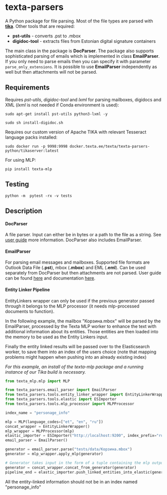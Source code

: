 # texta-parsers

A Python package for file parsing. Most of the file types are parsed with **[tika](http://tika.apache.org/)**. Other tools that are required:

* **pst-utils** - converts .pst to .mbox
* **digidoc-tool** - extracts files from Estonian digital signature containers

The main class in the package is **DocParser**. The package also supports sophisticated parsing of emails which is implemented in class **EmailParser**. If you only need to parse emails then you can specify it with parameter `parse_only_extensions`. It is possible to use **EmailParser** independently as well but then attachments will not be parsed. 


## Requirements

Requires *pst-utils*, *digidoc-tool* and *lxml* for parsing mailboxes, digidocs and XML (*lxml* is not needed if Conda environment is used):

`sudo apt-get install pst-utils python3-lxml -y`

`sudo sh install-digidoc.sh`

Requires our custom version of Apache TIKA with relevant Tesseract language packs installed:

`sudo docker run -p 9998:9998 docker.texta.ee/texta/texta-parsers-python/tikaserver:latest`

For using MLP:

`pip install texta-mlp`


## Testing

`python -m  pytest -rx -v tests`


## Description

#### DocParser

A file parser. Input can either be in bytes or a path to the file as a string. See [user guide](https://git.texta.ee/texta/email-parser/-/wikis/DocParser/User-Guide/Getting-started) more information. DocParser also includes EmailParser.

#### EmailParser

For parsing email messages and mailboxes. Supported file formats are Outlook Data File (**.pst**), mbox (**.mbox**) and EML (**.eml**). Can be used separately from DocParser but then attachments are not parsed.
User guide can be found [here](https://git.texta.ee/texta/email-parser/-/wikis/EmailParser/User-Guide/Getting-started) and documentation [here](https://git.texta.ee/texta/email-parser/-/wikis/EmailParser/Documentation/1.2.1).


#### Entity Linker Pipeline

EntityLinkers wrapper can only be used if the previous generator passed through
it belongs to the MLP processor (it needs mlp-processed documents to function).

In the following example, the mailbox "Корзина.mbox" will be parsed by the EmailParser,
processed by the Texta MLP worker to enhance the text with additional information about its entities.
Those entities are then loaded into the memory to be used as the Entity Linkers input.

Finally the entity linked results will be passed over to the Elasticsearch worker, to save them into an index
of the users choice (note that mapping problems might happen when pushing into an already existing index)

*For this example, an install of the texta-mlp package and a running instance of our Tika build is necessary.*

```python
from texta_mlp.mlp import MLP

from texta_parsers.email_parser import EmailParser
from texta_parsers.tools.entity_linker_wrapper import EntityLinkerWrapper
from texta_parsers.tools.elastic import ESImporter
from texta_parsers.tools.mlp_processor import MLPProcessor

index_name = "personage_info"

mlp = MLP(language_codes=["et", "en", "ru"])
concat_wrapper = EntityLinkerWrapper()
mlp_wrapper = MLPProcessor(mlp)
elastic_importer = ESImporter("http://localhost:9200", index_prefix="rus")
email_parser = EmailParser()

generator = email_parser.parse("tests/data/Корзина.mbox")
generator = mlp_wrapper.apply_mlp(generator)

# Generator takes input in the form of a tuple containing the mlp output dictionary and a list (for attachments).
generator = concat_wrapper.concat_from_generator(generator)
pipeline_end = elastic_importer.push_linked_entities_into_elastic(generator, index_name)
```

All the entity-linked information should not be in an index named "personage_info"

